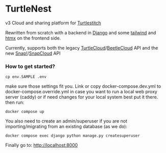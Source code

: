 # TurtleNest

v3 Cloud and sharing platform for [Turtlestitch](https://www.turtlestitch.org)

Rewritten from scratch with a backend in [Django](https://www.djangoproject.com/) and some [tailwind](https://tailwindcss.com) and [htmx](https://htmx.org/) on the frontend side.

Currently, supports both the legacy [TurtleCloud](https://github.com/backface/turtleCloud)/[BeetleCloud](https://github.com/bromagosa/beetleCloud) API and the new [Snap!](https://snap.berkeley.edu)/[SnapCloud](https://github.com/snap-cloud/snapCloud) API

### How to get started?

    cp env.SAMPLE .env

make sure those settings fit you.
Link or copy docker-compose.dev.yml to docker-compose.override.yml in case you want to run a local web proxy server (caddy) or if need changes for your local system best put it there. then run:

    docker compose up

You also need to create an admin/superuser if you are not importing/migrating from an existing database (as we do):

	docker compose exec django python manage.py createsuperuser

Finally go to: [http://localhost:8000](http://localhost:8000)
